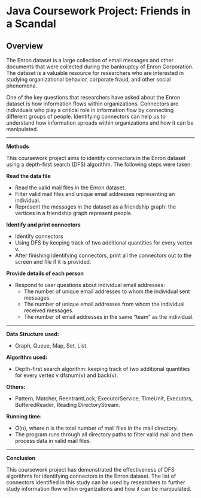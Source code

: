 # Java Coursework Project: Friends in a Scandal

## Overview
The Enron dataset is a large collection of email messages and other documents that were collected during the bankruptcy of Enron Corporation. The dataset is a valuable resource for researchers who are interested in studying organizational behavior, corporate fraud, and other social phenomena.

One of the key questions that researchers have asked about the Enron dataset is how information flows within organizations. Connectors are individuals who play a critical role in information flow by connecting different groups of people. Identifying connectors can help us to understand how information spreads within organizations and how it can be manipulated.

______________________

**Methods**

This coursework project aims to identify connectors in the Enron dataset using a depth-first search (DFS) algorithm. The following steps were taken:

**Read the data file**

- Read the valid mail files in the Enron dataset.
- Filter valid mail files and unique email addresses representing an individual.
- Represent the messages in the dataset as a friendship graph: the vertices in a friendship graph represent people.

**Identify and print connectors**

- Identify connectors
- Using DFS by keeping track of two additional quantities for every vertex v.
- After finishing identifying connectors, print all the connectors out to the screen and file if it is provided.

**Provide details of each person**

- Respond to user questions about individual email addresses: 
  - The number of unique email addresses to whom the individual sent messages.
  - The number of unique email addresses from whom the individual received messages.
  - The number of email addresses in the same “team” as the individual.

______________________

**Data Structure used:**

- Graph, Queue, Map, Set, List.

**Algorithm used:**

- Depth-first search algorithm: keeping track of two additional quantities for every vertex v dfsnum(v) and back(v).

**Others:**

- Pattern, Matcher, ReentrantLock, ExecutorService, TimeUnit, Executors, BufferedReader, Reading DirectoryStream.

**Running time:**
- O(n), where n is the total number of mail files in the mail directory.
- The program runs through all directory paths to filter valid mail and then process data in valid mail files.

______________________
**Conclusion**

This coursework project has demonstrated the effectiveness of DFS algorithms for identifying connectors in the Enron dataset. The list of connectors identified in this study can be used by researchers to further study information flow within organizations and how it can be manipulated.
